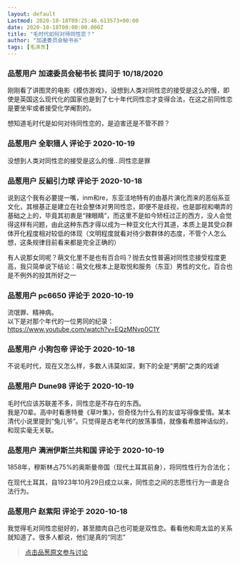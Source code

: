```yaml
---
layout: default
Lastmod: 2020-10-18T09:25:46.613573+00:00
date: 2020-10-18T00:00:00.000Z
title: "毛时代如何对待同性恋？"
author: "加速委员会秘书长"
tags: [毛泽东]
---
```



### 品葱用户 **加速委员会秘书长** 提问于 10/18/2020
    
刚刚看了讲图灵的电影《模仿游戏》，没想到人类对同性恋的接受是这么的慢，即使是英国这么现代化的国家也是到了七十年代同性恋才变得合法，在这之前同性恋是要坐牢或者接受化学阉割的。  
  
想知道毛时代是如何对待同性恋的，是迫害还是不管不顾？
    
                

### 品葱用户 **全职猎人** 评论于 2020-10-19
        
没想到人类对同性恋的接受是这么的慢...同性恋是罪
        
                

### 品葱用户 **反組引力球** 评论于 2020-10-18
        
说到这个我有必要提一嘴，inm和re，东亚洼地特有的由基片演化而来的恶俗系亚文化，其根基正是建立在社会整体对男同性恋，即便不是歧视，也是鄙视和嘲弄的基础之上的，毕竟其初衷是“辣眼睛”，而这里不是如今矫枉过正的西方，没人会觉得这样有问题，由此这种东西才得以成为一种亚文化大行其道，本质上是其受众群体开化程度相对较低的体现（文明程度就看对待少数群体的态度，不管个人怎么想，这条规律目前看来都是完全正确的）  
  
有人说那女同呢？萌文化里不是也有百合吗？抛去女性普遍对同性恋接受程度更高，我只简单说下结论：萌文化根本上是取悦和服务（东亚）男性的文化，百合也是不例外的投其所好之一
        
                

### 品葱用户 **pc6650** 评论于 2020-10-19
        
流氓罪、精神病。  
以下是对那个年代的一位男同的纪录：  
https://www.youtube.com/watch?v=EQzMNvp0C1Y
        
                

### 品葱用户 **小狗包帝** 评论于 2020-10-18
        
不说毛时代，现在又怎么样，多数人讳莫如深，剩下的全是“男酮”之类的戏谑
        
                

### 品葱用户 **Dune98** 评论于 2020-10-19
        
毛时代应该苏联差不多，同性恋是不存在的东西。  
我是70辈。高中时看惠特曼《草叶集》，但奇怪为什么有的友谊写得像爱情。某本清代小说里提到“兔儿爷”。只觉得是古老年代的放荡事情，就像看希腊神话似的，和现实毫无关联。
        
                

### 品葱用户 **满洲伊斯兰共和国** 评论于 2020-10-19
        
1858年，穆斯林占75%的奥斯曼帝国（现代土耳其前身），将同性性行为合法化；  
  
  
在现代土耳其，自1923年10月29日成立以来，同性恋之间的志愿性行为一直是合法行为。
        
                

### 品葱用户 **赵紫阳** 评论于 2020-10-18
        
我觉得毛对同性恋挺好的，甚至腊肉自己也可能是双性恋。看看他和周太监的关系就知道了。很多人都说，他们是真的“同志”
        
                





> [点击品葱原文参与讨论](https://pincong.rocks/question/32379)

